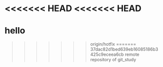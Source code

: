 <<<<<<< HEAD
<<<<<<< HEAD
=======
# hello
>>>>>>> origin/hotfix
=======
>>>>>>> 37dac82d1bed639eb16085186b3425c9eceea6cb
remote repository of git_study
